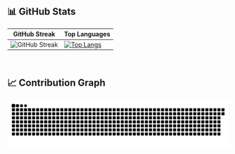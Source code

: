 ## 📊 GitHub Stats

| GitHub Streak | Top Languages |
|--------------|--------------|
| ![GitHub Streak](https://streak-stats.demolab.com?user=KrishKorat&theme=dark) | [![Top Langs](https://github-readme-stats.vercel.app/api/top-langs/?username=KrishKorat&theme=dark&layout=compact)](https://github.com/anuraghazra/github-readme-stats)
<!--
[![Ashutosh's github activity graph](https://github-readme-activity-graph.vercel.app/graph?username=KrishKorat&theme=xcode)](https://github.com/ashutosh00710/github-readme-activity-graph)
-->
<br />

## 📈 Contribution Graph

<picture>
  <source media="(prefers-color-scheme: dark)" srcset="https://raw.githubusercontent.com/KrishKorat/KrishKorat/output/github-snake-dark.svg" />
  <source media="(prefers-color-scheme: light)" srcset="https://raw.githubusercontent.com/KrishKorat/KrishKorat/output/github-snake.svg" />
  <img alt="github-snake" src="https://raw.githubusercontent.com/KrishKorat/KrishKorat/output/github-snake.svg" />
</picture>


